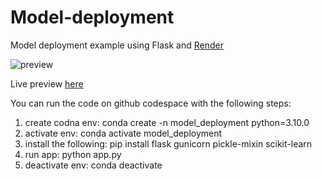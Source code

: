 # Model-deployment
Model deployment example using Flask and [Render](https://render.com/)

![preview](https://github.com/avrambardas/Model-deployment/blob/Spam-detection/images/preview.png)

Live preview [here](https://email-spam-detection-preview.onrender.com/)

You can run the code on github codespace with the following steps:

1. create codna env: conda create -n model_deployment python=3.10.0
2. activate env: conda activate model_deployment
3. install the following: pip install flask gunicorn pickle-mixin scikit-learn
4. run app: python app.py
5. deactivate env: conda deactivate
